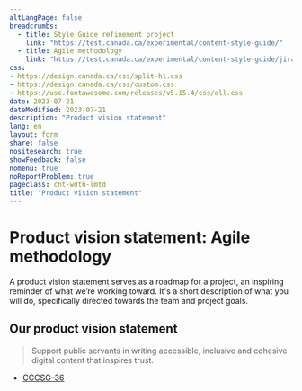 ```yaml
---
altLangPage: false
breadcrumbs:
  - title: Style Guide refinement project
    link: "https://test.canada.ca/experimental/content-style-guide/"
  - title: Agile methodology
    link: "https://test.canada.ca/experimental/content-style-guide/jira/"    
css:
- https://design.canada.ca/css/split-h1.css
- https://design.canada.ca/css/custom.css
- https://use.fontawesome.com/releases/v5.15.4/css/all.css
date: 2023-07-21
dateModified: 2023-07-21
description: "Product vision statement"
lang: en
layout: form
share: false
nositesearch: true
showFeedback: false
nomenu: true
noReportProblem: true
pageclass: cnt-wdth-lmtd
title: "Product vision statement"
---
```

<h1 property="name" id="wb-cont" dir="ltr"><span class="stacked"><span>Product vision statement</span>: <span>Agile methodology</span></span></h1>
<p>A product vision statement serves as a roadmap for a project, an inspiring reminder of what we’re working toward.  It's a short description of what you will do, specifically directed towards the team and project goals.</p>
<h2 class="h3">Our product vision statement</h2>
<blockquote class="mrgn-tp-lg mrgn-bttm-lg">
  <p>Support public servants in writing accessible, inclusive and cohesive digital content that inspires trust.</p>
</blockquote>
<div class="mrgn-tp-lg">
  <ul class=" fa-ul">
    <li><span class="fa-li"><span class="fab fa-jira fa-lg"></span></span><a href="https://canada-style-guide.atlassian.net/browse/CCCSG-36">CCCSG-36</a></li>
  </ul>
</div>
